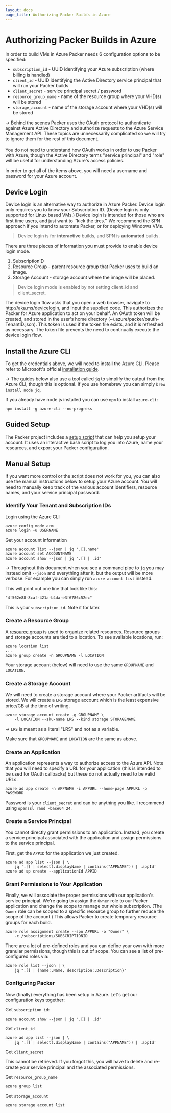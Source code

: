 ```yaml
---
layout: docs
page_title: Authorizing Packer Builds in Azure
---
```


# Authorizing Packer Builds in Azure

In order to build VMs in Azure Packer needs 6 configuration options to be
specified:

-   `subscription_id` - UUID identifying your Azure subscription (where billing
    is handled)
-   `client_id` - UUID identifying the Active Directory service principal that
    will run your Packer builds
-   `client_secret` - service principal secret / password
-   `resource_group_name` - name of the resource group where your VHD(s) will be
    stored
-   `storage_account` - name of the storage account where your VHD(s) will be
    stored

-&gt; Behind the scenes Packer uses the OAuth protocol to authenticate against
Azure Active Directory and authorize requests to the Azure Service Management
API. These topics are unnecessarily complicated so we will try to ignore them
for the rest of this document.<br /><br />You do not need to understand how
OAuth works in order to use Packer with Azure, though the Active Directory terms
"service principal" and "role" will be useful for understanding Azure's access
policies.

In order to get all of the items above, you will need a username and password
for your Azure account.

## Device Login

Device login is an alternative way to authorize in Azure Packer. Device login
only requires you to know your Subscription ID. (Device login is only supported
for Linux based VMs.) Device login is intended for those who are first time
users, and just want to ''kick the tires.'' We recommend the SPN approach if you
intend to automate Packer, or for deploying Windows VMs.

> Device login is for **interactive** builds, and SPN is **automated** builds.

There are three pieces of information you must provide to enable device login
mode.

1.  SubscriptionID
2.  Resource Group - parent resource group that Packer uses to build an image.
3.  Storage Account - storage account where the image will be placed.

> Device login mode is enabled by not setting client\_id and client\_secret.

The device login flow asks that you open a web browser, navigate to
http://aka.ms/devicelogin, and input the supplied code. This authorizes the
Packer for Azure application to act on your behalf. An OAuth token will be
created, and stored in the user's home directory
(\~/.azure/packer/oauth-TenantID.json). This token is used if the token file
exists, and it is refreshed as necessary. The token file prevents the need to
continually execute the device login flow.

## Install the Azure CLI

To get the credentials above, we will need to install the Azure CLI. Please
refer to Microsoft's official [installation
guide](https://azure.microsoft.com/en-us/documentation/articles/xplat-cli-install/).

-&gt; The guides below also use a tool called
[`jq`](https://stedolan.github.io/jq/) to simplify the output from the Azure
CLI, though this is optional. If you use homebrew you can simply
`brew install node jq`.

If you already have node.js installed you can use `npm` to install `azure-cli`:

    npm install -g azure-cli --no-progress

## Guided Setup

The Packer project includes a [setup
script](https://github.com/mitchellh/packer/blob/master/contrib/azure-setup.sh)
that can help you setup your account. It uses an interactive bash script to log
you into Azure, name your resources, and export your Packer configuration.

## Manual Setup

If you want more control or the script does not work for you, you can also use
the manual instructions below to setup your Azure account. You will need to
manually keep track of the various account identifiers, resource names, and your
service principal password.

### Identify Your Tenant and Subscription IDs

Login using the Azure CLI

    azure config mode arm
    azure login -u USERNAME

Get your account information

    azure account list --json | jq '.[].name'
    azure account set ACCOUNTNAME
    azure account show --json | jq ".[] | .id"

-&gt; Throughout this document when you see a command pipe to `jq` you may
instead omit `--json` and everything after it, but the output will be more
verbose. For example you can simply run `azure account list` instead.

This will print out one line that look like this:

    "4f562e88-8caf-421a-b4da-e3f6786c52ec"

This is your `subscription_id`. Note it for later.

### Create a Resource Group

A [resource
group](https://azure.microsoft.com/en-us/documentation/articles/resource-group-overview/#resource-groups)
is used to organize related resources. Resource groups and storage accounts are
tied to a location. To see available locations, run:

    azure location list
    ...
    azure group create -n GROUPNAME -l LOCATION

Your storage account (below) will need to use the same `GROUPNAME` and
`LOCATION`.

### Create a Storage Account

We will need to create a storage account where your Packer artifacts will be
stored. We will create a `LRS` storage account which is the least expensive
price/GB at the time of writing.

    azure storage account create -g GROUPNAME \
        -l LOCATION --sku-name LRS --kind storage STORAGENAME

-&gt; `LRS` is meant as a literal "LRS" and not as a variable.

Make sure that `GROUPNAME` and `LOCATION` are the same as above.

### Create an Application

An application represents a way to authorize access to the Azure API. Note that
you will need to specify a URL for your application (this is intended to be used
for OAuth callbacks) but these do not actually need to be valid URLs.

    azure ad app create -n APPNAME -i APPURL --home-page APPURL -p PASSWORD

Password is your `client_secret` and can be anything you like. I recommend using
`openssl rand -base64 24`.

### Create a Service Principal

You cannot directly grant permissions to an application. Instead, you create a
service principal associated with the application and assign permissions to the
service principal.

First, get the `APPID` for the application we just created.

    azure ad app list --json | \ 
        jq '.[] | select(.displayName | contains("APPNAME")) | .appId'
    azure ad sp create --applicationId APPID

### Grant Permissions to Your Application

Finally, we will associate the proper permissions with our application's service
principal. We're going to assign the `Owner` role to our Packer application and
change the scope to manage our whole subscription. (The `Owner` role can be
scoped to a specific resource group to further reduce the scope of the account.)
This allows Packer to create temporary resource groups for each build.

    azure role assignment create --spn APPURL -o "Owner" \
        -c /subscriptions/SUBSCRIPTIONID

There are a lot of pre-defined roles and you can define your own with more
granular permissions, though this is out of scope. You can see a list of
pre-configured roles via:

    azure role list --json | \
        jq ".[] | {name:.Name, description:.Description}"

### Configuring Packer

Now (finally) everything has been setup in Azure. Let's get our configuration
keys together:

Get `subscription_id`:

    azure account show --json | jq ".[] | .id"

Get `client_id`

    azure ad app list --json | \
        jq '.[] | select(.displayName | contains("APPNAME")) | .appId'

Get `client_secret`

This cannot be retrieved. If you forgot this, you will have to delete and
re-create your service principal and the associated permissions.

Get `resource_group_name`

    azure group list

Get `storage_account`

    azure storage account list
